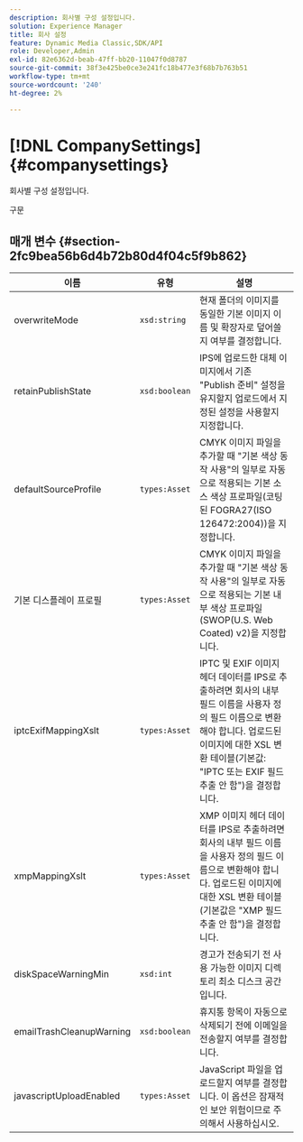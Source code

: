 ```yaml
---
description: 회사별 구성 설정입니다.
solution: Experience Manager
title: 회사 설정
feature: Dynamic Media Classic,SDK/API
role: Developer,Admin
exl-id: 82e6362d-beab-47ff-bb20-11047f0d8787
source-git-commit: 38f3e425be0ce3e241fc18b477e3f68b7b763b51
workflow-type: tm+mt
source-wordcount: '240'
ht-degree: 2%

---
```


# [!DNL CompanySettings]{#companysettings}

회사별 구성 설정입니다.

구문

## 매개 변수 {#section-2fc9bea56b6d4b72b80d4f04c5f9b862}

| 이름 | 유형 | 설명 |
|---|---|---|
| overwriteMode | `xsd:string` | 현재 폴더의 이미지를 동일한 기본 이미지 이름 및 확장자로 덮어쓸지 여부를 결정합니다. |
| retainPublishState | `xsd:boolean` | IPS에 업로드한 대체 이미지에서 기존 &quot;Publish 준비&quot; 설정을 유지할지 업로드에서 지정된 설정을 사용할지 지정합니다. |
| defaultSourceProfile | `types:Asset` | CMYK 이미지 파일을 추가할 때 &quot;기본 색상 동작 사용&quot;의 일부로 자동으로 적용되는 기본 소스 색상 프로파일(코팅된 FOGRA27(ISO 126472:2004))을 지정합니다. |
| 기본 디스플레이 프로필 | `types:Asset` | CMYK 이미지 파일을 추가할 때 &quot;기본 색상 동작 사용&quot;의 일부로 자동으로 적용되는 기본 내부 색상 프로파일(SWOP(U.S. Web Coated) v2)을 지정합니다. |
| iptcExifMappingXslt | `types:Asset` | IPTC 및 EXIF 이미지 헤더 데이터를 IPS로 추출하려면 회사의 내부 필드 이름을 사용자 정의 필드 이름으로 변환해야 합니다. 업로드된 이미지에 대한 XSL 변환 테이블(기본값: &quot;IPTC 또는 EXIF 필드 추출 안 함&quot;)을 결정합니다. |
| xmpMappingXslt | `types:Asset` | XMP 이미지 헤더 데이터를 IPS로 추출하려면 회사의 내부 필드 이름을 사용자 정의 필드 이름으로 변환해야 합니다. 업로드된 이미지에 대한 XSL 변환 테이블(기본값은 &quot;XMP 필드 추출 안 함&quot;)을 결정합니다. |
| diskSpaceWarningMin | `xsd:int` | 경고가 전송되기 전 사용 가능한 이미지 디렉토리 최소 디스크 공간입니다. |
| emailTrashCleanupWarning | `xsd:boolean` | 휴지통 항목이 자동으로 삭제되기 전에 이메일을 전송할지 여부를 결정합니다. |
| javascriptUploadEnabled | `types:Asset` | JavaScript 파일을 업로드할지 여부를 결정합니다. 이 옵션은 잠재적인 보안 위험이므로 주의해서 사용하십시오. |
